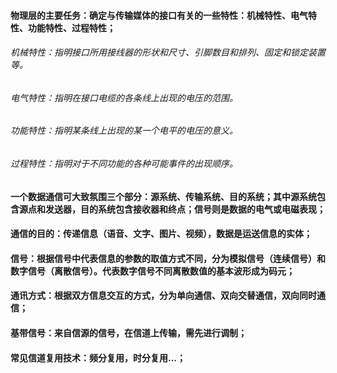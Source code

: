 #### 物理层的主要任务：确定与传输媒体的接口有关的一些特性：机械特性、电气特性、功能特性、过程特性；
###### 机械特性：指明接口所用接线器的形状和尺寸、引脚数目和排列、固定和锁定装置等。
###### 电气特性：指明在接口电缆的各条线上出现的电压的范围。
###### 功能特性：指明某条线上出现的某一个电平的电压的意义。
###### 过程特性：指明对于不同功能的各种可能事件的出现顺序。
#### 一个数据通信可大致氛围三个部分：源系统、传输系统、目的系统；其中源系统包含源点和发送器，目的系统包含接收器和终点；信号则是数据的电气或电磁表现；
#### 通信的目的：传递信息（语音、文字、图片、视频），数据是运送信息的实体；
#### 信号：根据信号中代表信息的参数的取值方式不同，分为模拟信号（连续信号）和数字信号（离散信号）。代表数字信号不同离散数值的基本波形成为码元；
#### 通讯方式：根据双方信息交互的方式，分为单向通信、双向交替通信，双向同时通信；
#### 基带信号：来自信源的信号，在信道上传输，需先进行调制；
#### 常见信道复用技术：频分复用，时分复用...；
